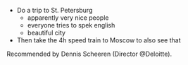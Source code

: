 - Do a trip to St. Petersburg
	- apparently very nice people
	- everyone tries to spek english
	- beautiful city
- Then take the 4h speed train to Moscow to also see that

Recommended by Dennis Scheeren (Director @Deloitte).
